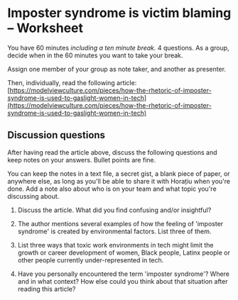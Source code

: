 # Imposter syndrome is victim blaming – Worksheet

You have 60 minutes _including a ten minute break._ 4 questions.
As a group, decide when in the 60 minutes you want to take your break.

Assign one member of your group as note taker, and another as presenter.

Then, individually, read the following article:
[https://modelviewculture.com/pieces/how-the-rhetoric-of-imposter-syndrome-is-used-to-gaslight-women-in-tech](https://modelviewculture.com/pieces/how-the-rhetoric-of-imposter-syndrome-is-used-to-gaslight-women-in-tech)

## Discussion questions

After having read the article above, discuss the following questions and keep
notes on your answers. Bullet points are fine.

You can keep the notes in a text file, a secret gist, a blank piece of paper, or
anywhere else, as long as you'll be able to share it with Horațiu when you're
done. Add a note also about who is on your team and what topic you're discussing
about.

1. Discuss the article. What did you find confusing and/or insightful?

2. The author mentions several examples of how the feeling of 'imposter
   syndrome' is created by environmental factors. List three of them.

3. List three ways that toxic work environments in tech might limit the growth
   or career development of women, Black people, Latinx people or other people
   currently under-represented in tech.

4. Have you personally encountered the term 'imposter syndrome'? Where and in
   what context? How else could you think about that situation after reading
   this article?

